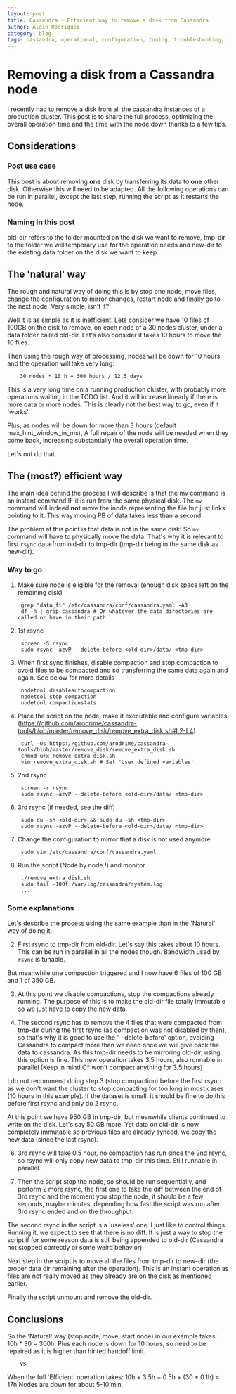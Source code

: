```yaml
---
layout: post
title: Cassandra - Efficient way to remove a disk from Cassandra
author: Alain Rodriguez
category: blog
tags: cassandra, operational, configuration, tuning, troubleshooting, monitoring
---
```


# Removing a disk from a Cassandra node

I recently had to remove a disk from all the cassandra instances of a production cluster. This post is to share the full process, optimizing the overall operation time and the time with the node down thanks to a few tips.

## Considerations

### Post use case
This post is about removing **one** disk by transferring its data to **one** other disk. Otherwise this will need to be adapted.
All the following operations can be run in parallel, except the last step, running the script as it restarts the node.

### Naming in this post
old-dir refers to the folder mounted on the disk we want to remove, tmp-dir to the folder we will temporary use for the operation needs and new-dir to the existing data folder on the disk we want to keep.

## The 'natural' way
The rough and natural way of doing this is by stop one node, move files, change the configuration to mirror changes, restart node and finally go to the next node. Very simple, isn't it?

Well it is as simple as it is inefficient. Lets consider we have 10 files of 100GB on the disk to remove, on each node of a 30 nodes cluster, under a data folder called old-dir. Let's also consider it takes 10 hours to move the 10 files.

Then using the rough way of processing, nodes will be down for 10 hours, and the operation will take very long:

        30 nodes * 10 h = 300 hours / 12,5 days

This is a very long time on a running production cluster, with probably more operations waiting in the TODO list. And it will increase linearly if there is more data or more nodes. This is clearly not the best way to go, even if it 'works'.

Plus, as nodes will be down for more than 3 hours (default max_hint_window_in_ms), A full repair of the node will be needed when they come back, increasing substantially the overall operation time.

Let's not do that.

## The (most?) efficient way

The main idea behind the process I will describe is that the mv command is an instant command IF it is run from the same physical disk. The `mv` command will indeed **not** move the inode representing the file but just links pointing to it. This way moving PB of data takes less than a second.

The problem at this point is that data is not in the same disk! So `mv` command will have to physically move the data. That's why it is relevant to first `rsync` data from old-dir to tmp-dir (tmp-dir being in the same disk as new-dir).

### Way to go

1. Make sure node is eligible for the removal (enough disk space left on the remaining disk)

        grep "data_fi" /etc/cassandra/conf/cassandra.yaml -A3
        df -h | grep cassandra # Or whatever the data directories are called or have in their path

2. 1st rsync

        screen -S rsync
        sudo rsync -azvP --delete-before <old-dir>/data/ <tmp-dir>

3. When first sync finishes, disable compaction and stop compaction to avoid files to be compacted and so transferring the same data again and again. See below for more details

        nodetool disableautocompaction
        nodetool stop compaction
        nodetool compactionstats

4. Place the script on the node, make it executable and configure variables (https://github.com/arodrime/cassandra-tools/blob/master/remove_disk/remove_extra_disk.sh#L2-L4)

        curl -Os https://github.com/arodrime/cassandra-tools/blob/master/remove_disk/remove_extra_disk.sh
        chmod u+x remove_extra_disk.sh
        vim remove_extra_disk.sh # Set 'User defined variables'

5. 2nd rsync

        screen -r rsync
        sudo rsync -azvP --delete-before <old-dir>/data/ <tmp-dir>

6. 3rd rsync (if needed, see the diff)

        sudo du -sh <old-dir> && sudo du -sh <tmp-dir>
        sudo rsync -azvP --delete-before <old-dir>/data/ <tmp-dir>

7. Change the configuration to mirror that a disk is not used anymore.

        sudo vim /etc/cassandra/conf/cassandra.yaml

8. Run the script (Node by node !) and monitor

        ./remove_extra_disk.sh
        sudo tail -100f /var/log/cassandra/system.log
        ...

### Some explanations

Let's describe the process using the same example than in the 'Natural' way of doing it.

2. First rsync to tmp-dir from old-dir. Let's say this takes about 10 hours. This can be run in parallel in all the nodes though. Bandwidth used by `rsync` is tunable.

But meanwhile one compaction triggered and I now have 6 files of 100 GB and 1 of 350 GB.

3. At this point we disable compactions, stop the compactions already running.  The purpose of this is to make the old-dir file totally immutable so we just have to copy the new data.

5. The second rsync has to remove the 4 files that were compacted from tmp-dir during the first rsync (as compaction was not disabled by then), so that's why it is good to use the '--delete-before' option, avoiding Cassandra to compact more than we need once we will give back the data to cassandra. As this tmp-dir needs to be mirroring old-dir, using this option is fine. This new operation takes 3.5 hours, also runnable in parallel (Keep in mind C* won't compact anything for 3.5 hours)

I do not recommend doing step 3 (stop compaction) before the first rsync as we don't want the cluster to stop compacting for too long in most cases (10 hours in this example). If the dataset is small, it should be fine to do this before first rsync and only do 2 rsync.

At this point we have 950 GB in tmp-dir, but meanwhile clients continued to write on the disk. Let's say 50 GB more. Yet data on old-dir is now completely immutable so previous files are already synced, we copy the new data (since the last rsync).

6. 3rd rsync will take 0.5 hour, no compaction has run since the 2nd rsync, so rsync will only copy new data to tmp-dir this time. Still runnable in parallel.

8. Then the script stop the node, so should be run sequentially, and perform 2 more rsync, the first one to take the diff between the end of 3rd rsync and the moment you stop the node, it should be a few seconds, maybe minutes, depending how fast the script was run after 3rd rsync ended and on the throughput.

The second rsync in the script is a 'useless' one. I just like to control things. Running it, we expect to see that there is no diff. It is just a way to stop the script if for some reason data is still being appended to old-dir (Cassandra not stopped correctly or some weird behavior).

Next step in the script is to move all the files from tmp-dir to new-dir (the proper data dir remaining after the operation). This is an instant operation as files are not really moved as they already are on the disk as mentioned earlier.

Finally the script unmount and remove the old-dir.

## Conclusions

So the 'Natural' way (stop node, move, start node) in our example takes:
        10h * 30 = 300h.
Plus each node is down for 10 hours, so need to be repaired as it is higher than hinted handoff limit.

        VS

When the full 'Efficient' operation takes:
        10h + 3.5h + 0.5h + (30 * 0.1h) = 17h
Nodes are down for about 5-10 min.
